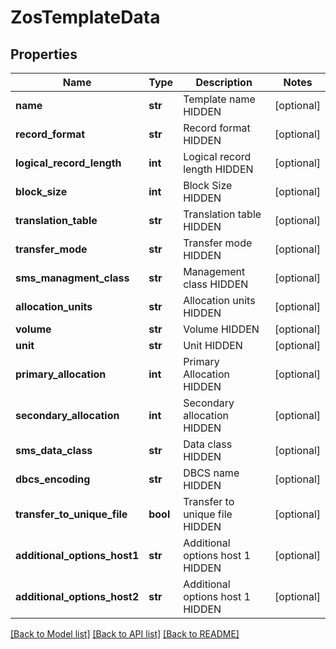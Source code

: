 # ZosTemplateData

## Properties
Name | Type | Description | Notes
------------ | ------------- | ------------- | -------------
**name** | **str** | Template name HIDDEN | [optional] 
**record_format** | **str** | Record format HIDDEN | [optional] 
**logical_record_length** | **int** | Logical record length HIDDEN | [optional] 
**block_size** | **int** | Block Size HIDDEN | [optional] 
**translation_table** | **str** | Translation table HIDDEN | [optional] 
**transfer_mode** | **str** | Transfer mode HIDDEN | [optional] 
**sms_managment_class** | **str** | Management class HIDDEN | [optional] 
**allocation_units** | **str** | Allocation units HIDDEN | [optional] 
**volume** | **str** | Volume HIDDEN | [optional] 
**unit** | **str** | Unit HIDDEN | [optional] 
**primary_allocation** | **int** | Primary Allocation HIDDEN | [optional] 
**secondary_allocation** | **int** | Secondary allocation HIDDEN | [optional] 
**sms_data_class** | **str** | Data class HIDDEN | [optional] 
**dbcs_encoding** | **str** | DBCS name HIDDEN | [optional] 
**transfer_to_unique_file** | **bool** | Transfer to unique file HIDDEN | [optional] 
**additional_options_host1** | **str** | Additional options host 1 HIDDEN | [optional] 
**additional_options_host2** | **str** | Additional options host 1 HIDDEN | [optional] 

[[Back to Model list]](../README.md#documentation-for-models) [[Back to API list]](../README.md#documentation-for-api-endpoints) [[Back to README]](../README.md)


